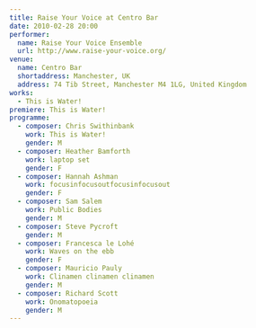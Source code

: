 ```yaml
---
title: Raise Your Voice at Centro Bar
date: 2010-02-28 20:00
performer:
  name: Raise Your Voice Ensemble
  url: http://www.raise-your-voice.org/
venue:
  name: Centro Bar
  shortaddress: Manchester, UK
  address: 74 Tib Street, Manchester M4 1LG, United Kingdom
works:
  - This is Water!
premiere: This is Water!
programme:
  - composer: Chris Swithinbank
    work: This is Water!
    gender: M
  - composer: Heather Bamforth
    work: laptop set
    gender: F
  - composer: Hannah Ashman
    work: fo­cus­in­focu­sout­fo­cus­in­focu­sout
    gender: F
  - composer: Sam Salem
    work: Public Bodies
    gender: M
  - composer: Steve Pycroft
    gender: M
  - composer: Francesca le Lohé
    work: Waves on the ebb
    gender: F
  - composer: Mauricio Pauly
    work: Cli­n­amen cli­n­amen cli­n­amen
    gender: M
  - composer: Richard Scott
    work: Ono­ma­to­poeia
    gender: M
---
```

